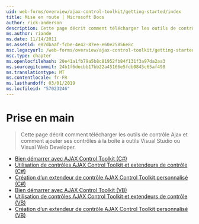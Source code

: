 ```yaml
---
uid: web-forms/overview/ajax-control-toolkit/getting-started/index
title: Mise en route | Microsoft Docs
author: rick-anderson
description: Cette page décrit comment télécharger les outils de contrôle Ajax et comment ajouter ses contrôles à la boîte à outils Visual Studio ou Visual Web Developer.
ms.author: riande
ms.date: 11/14/2011
ms.assetid: e87dbaaf-fcbe-4e42-87ee-e60e25856e8c
msc.legacyurl: /web-forms/overview/ajax-control-toolkit/getting-started
msc.type: chapter
ms.openlocfilehash: 20e41a1fb79a5b8c81952fb84f131f3a97da2aa3
ms.sourcegitcommit: 24b1f6decbb17bb22a45166e5fdb0845c65af498
ms.translationtype: MT
ms.contentlocale: fr-FR
ms.lasthandoff: 03/01/2019
ms.locfileid: "57023246"
---
```

<a name="getting-started"></a>Prise en main
====================
> Cette page décrit comment télécharger les outils de contrôle Ajax et comment ajouter ses contrôles à la boîte à outils Visual Studio ou Visual Web Developer.


- [Bien démarrer avec AJAX Control Toolkit (C#)](get-started-with-the-ajax-control-toolkit-cs.md)
- [Utilisation de contrôles AJAX Control Toolkit et extendeurs de contrôle (C#)](using-ajax-control-toolkit-controls-and-control-extenders-cs.md)
- [Création d’un extendeur de contrôle AJAX Control Toolkit personnalisé (C#)](creating-a-custom-ajax-control-toolkit-control-extender-cs.md)
- [Bien démarrer avec AJAX Control Toolkit (VB)](get-started-with-the-ajax-control-toolkit-vb.md)
- [Utilisation de contrôles AJAX Control Toolkit et extendeurs de contrôle (VB)](using-ajax-control-toolkit-controls-and-control-extenders-vb.md)
- [Création d’un extendeur de contrôle AJAX Control Toolkit personnalisé (VB)](creating-a-custom-ajax-control-toolkit-control-extender-vb.md)

